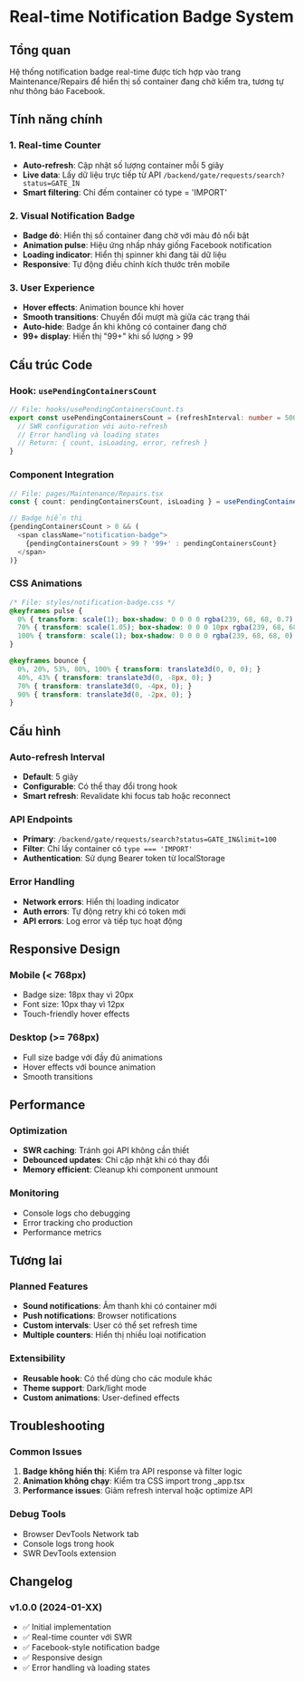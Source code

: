# Real-time Notification Badge System

## Tổng quan
Hệ thống notification badge real-time được tích hợp vào trang Maintenance/Repairs để hiển thị số container đang chờ kiểm tra, tương tự như thông báo Facebook.

## Tính năng chính

### 1. Real-time Counter
- **Auto-refresh**: Cập nhật số lượng container mỗi 5 giây
- **Live data**: Lấy dữ liệu trực tiếp từ API `/backend/gate/requests/search?status=GATE_IN`
- **Smart filtering**: Chỉ đếm container có type = 'IMPORT'

### 2. Visual Notification Badge
- **Badge đỏ**: Hiển thị số container đang chờ với màu đỏ nổi bật
- **Animation pulse**: Hiệu ứng nhấp nháy giống Facebook notification
- **Loading indicator**: Hiển thị spinner khi đang tải dữ liệu
- **Responsive**: Tự động điều chỉnh kích thước trên mobile

### 3. User Experience
- **Hover effects**: Animation bounce khi hover
- **Smooth transitions**: Chuyển đổi mượt mà giữa các trạng thái
- **Auto-hide**: Badge ẩn khi không có container đang chờ
- **99+ display**: Hiển thị "99+" khi số lượng > 99

## Cấu trúc Code

### Hook: `usePendingContainersCount`
```typescript
// File: hooks/usePendingContainersCount.ts
export const usePendingContainersCount = (refreshInterval: number = 5000) => {
  // SWR configuration với auto-refresh
  // Error handling và loading states
  // Return: { count, isLoading, error, refresh }
}
```

### Component Integration
```typescript
// File: pages/Maintenance/Repairs.tsx
const { count: pendingContainersCount, isLoading } = usePendingContainersCount(5000);

// Badge hiển thị
{pendingContainersCount > 0 && (
  <span className="notification-badge">
    {pendingContainersCount > 99 ? '99+' : pendingContainersCount}
  </span>
)}
```

### CSS Animations
```css
/* File: styles/notification-badge.css */
@keyframes pulse {
  0% { transform: scale(1); box-shadow: 0 0 0 0 rgba(239, 68, 68, 0.7); }
  70% { transform: scale(1.05); box-shadow: 0 0 0 10px rgba(239, 68, 68, 0); }
  100% { transform: scale(1); box-shadow: 0 0 0 0 rgba(239, 68, 68, 0); }
}

@keyframes bounce {
  0%, 20%, 53%, 80%, 100% { transform: translate3d(0, 0, 0); }
  40%, 43% { transform: translate3d(0, -8px, 0); }
  70% { transform: translate3d(0, -4px, 0); }
  90% { transform: translate3d(0, -2px, 0); }
}
```

## Cấu hình

### Auto-refresh Interval
- **Default**: 5 giây
- **Configurable**: Có thể thay đổi trong hook
- **Smart refresh**: Revalidate khi focus tab hoặc reconnect

### API Endpoints
- **Primary**: `/backend/gate/requests/search?status=GATE_IN&limit=100`
- **Filter**: Chỉ lấy container có `type === 'IMPORT'`
- **Authentication**: Sử dụng Bearer token từ localStorage

### Error Handling
- **Network errors**: Hiển thị loading indicator
- **Auth errors**: Tự động retry khi có token mới
- **API errors**: Log error và tiếp tục hoạt động

## Responsive Design

### Mobile (< 768px)
- Badge size: 18px thay vì 20px
- Font size: 10px thay vì 12px
- Touch-friendly hover effects

### Desktop (>= 768px)
- Full size badge với đầy đủ animations
- Hover effects với bounce animation
- Smooth transitions

## Performance

### Optimization
- **SWR caching**: Tránh gọi API không cần thiết
- **Debounced updates**: Chỉ cập nhật khi có thay đổi
- **Memory efficient**: Cleanup khi component unmount

### Monitoring
- Console logs cho debugging
- Error tracking cho production
- Performance metrics

## Tương lai

### Planned Features
- **Sound notifications**: Âm thanh khi có container mới
- **Push notifications**: Browser notifications
- **Custom intervals**: User có thể set refresh time
- **Multiple counters**: Hiển thị nhiều loại notification

### Extensibility
- **Reusable hook**: Có thể dùng cho các module khác
- **Theme support**: Dark/light mode
- **Custom animations**: User-defined effects

## Troubleshooting

### Common Issues
1. **Badge không hiển thị**: Kiểm tra API response và filter logic
2. **Animation không chạy**: Kiểm tra CSS import trong _app.tsx
3. **Performance issues**: Giảm refresh interval hoặc optimize API

### Debug Tools
- Browser DevTools Network tab
- Console logs trong hook
- SWR DevTools extension

## Changelog

### v1.0.0 (2024-01-XX)
- ✅ Initial implementation
- ✅ Real-time counter với SWR
- ✅ Facebook-style notification badge
- ✅ Responsive design
- ✅ Error handling và loading states
